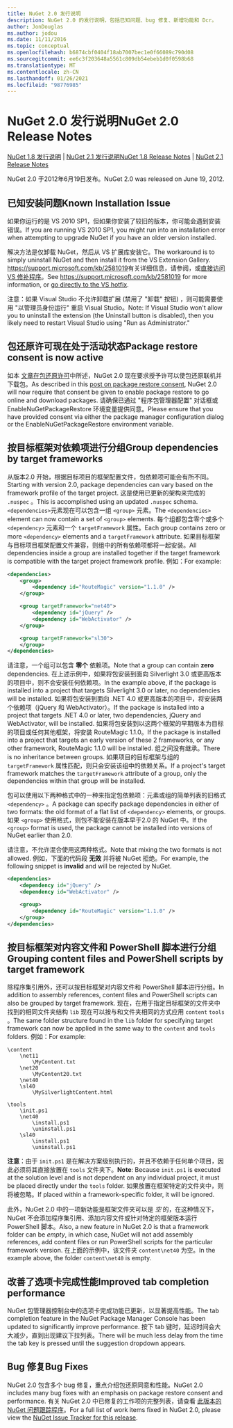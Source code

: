 ```yaml
---
title: NuGet 2.0 发行说明
description: NuGet 2.0 的发行说明，包括已知问题、bug 修复、新增功能和 Dcr。
author: JonDouglas
ms.author: jodou
ms.date: 11/11/2016
ms.topic: conceptual
ms.openlocfilehash: b6874cbf0404f18ab7007bec1e0f66089c790d08
ms.sourcegitcommit: ee6c3f203648a5561c809db54ebeb1d0f0598b68
ms.translationtype: MT
ms.contentlocale: zh-CN
ms.lasthandoff: 01/26/2021
ms.locfileid: "98776985"
---
```

# <a name="nuget-20-release-notes"></a><span data-ttu-id="4e8b5-103">NuGet 2.0 发行说明</span><span class="sxs-lookup"><span data-stu-id="4e8b5-103">NuGet 2.0 Release Notes</span></span>

<span data-ttu-id="4e8b5-104">[NuGet 1.8 发行说明](../release-notes/nuget-1.8.md)  | [NuGet 2.1 发行说明](../release-notes/nuget-2.1.md)</span><span class="sxs-lookup"><span data-stu-id="4e8b5-104">[NuGet 1.8 Release Notes](../release-notes/nuget-1.8.md) | [NuGet 2.1 Release Notes](../release-notes/nuget-2.1.md)</span></span>

<span data-ttu-id="4e8b5-105">NuGet 2.0 于2012年6月19日发布。</span><span class="sxs-lookup"><span data-stu-id="4e8b5-105">NuGet 2.0 was released on June 19, 2012.</span></span>

## <a name="known-installation-issue"></a><span data-ttu-id="4e8b5-106">已知安装问题</span><span class="sxs-lookup"><span data-stu-id="4e8b5-106">Known Installation Issue</span></span>
<span data-ttu-id="4e8b5-107">如果你运行的是 VS 2010 SP1，但如果你安装了较旧的版本，你可能会遇到安装错误。</span><span class="sxs-lookup"><span data-stu-id="4e8b5-107">If you are running VS 2010 SP1, you might run into an installation error when attempting to upgrade NuGet if you have an older version installed.</span></span>

<span data-ttu-id="4e8b5-108">解决方法是仅卸载 NuGet，然后从 VS 扩展库安装它。</span><span class="sxs-lookup"><span data-stu-id="4e8b5-108">The workaround is to simply uninstall NuGet and then install it from the VS Extension Gallery.</span></span>  <span data-ttu-id="4e8b5-109"><https://support.microsoft.com/kb/2581019>有关详细信息，请参阅，或[直接访问 VS 修补程序](http://bit.ly/vsixcertfix)。</span><span class="sxs-lookup"><span data-stu-id="4e8b5-109">See <https://support.microsoft.com/kb/2581019> for more information, or [go directly to the VS hotfix](http://bit.ly/vsixcertfix).</span></span>

<span data-ttu-id="4e8b5-110">注意：如果 Visual Studio 不允许卸载扩展 (禁用了 "卸载" 按钮) ，则可能需要使用 "以管理员身份运行" 重启 Visual Studio。</span><span class="sxs-lookup"><span data-stu-id="4e8b5-110">Note: If Visual Studio won't allow you to uninstall the extension (the Uninstall button is disabled), then you likely need to restart Visual Studio using "Run as Administrator."</span></span>

## <a name="package-restore-consent-is-now-active"></a><span data-ttu-id="4e8b5-111">包还原许可现在处于活动状态</span><span class="sxs-lookup"><span data-stu-id="4e8b5-111">Package restore consent is now active</span></span>

<span data-ttu-id="4e8b5-112">如本 [文章在包还原许可](http://blog.nuget.org/20120518/package-restore-and-consent.html)中所述，NuGet 2.0 现在要求授予许可以使包还原联机并下载包。</span><span class="sxs-lookup"><span data-stu-id="4e8b5-112">As described in this [post on package restore consent](http://blog.nuget.org/20120518/package-restore-and-consent.html), NuGet 2.0 will now require that consent be given to enable package restore to go online and download packages.</span></span> <span data-ttu-id="4e8b5-113">请确保已通过 "程序包管理器配置" 对话框或 EnableNuGetPackageRestore 环境变量提供同意。</span><span class="sxs-lookup"><span data-stu-id="4e8b5-113">Please ensure that you have provided consent via either the package manager configuration dialog or the EnableNuGetPackageRestore environment variable.</span></span>

## <a name="group-dependencies-by-target-frameworks"></a><span data-ttu-id="4e8b5-114">按目标框架对依赖项进行分组</span><span class="sxs-lookup"><span data-stu-id="4e8b5-114">Group dependencies by target frameworks</span></span>

<span data-ttu-id="4e8b5-115">从版本2.0 开始，根据目标项目的框架配置文件，包依赖项可能会有所不同。</span><span class="sxs-lookup"><span data-stu-id="4e8b5-115">Starting with version 2.0, package dependencies can vary based on the framework profile of the target project.</span></span> <span data-ttu-id="4e8b5-116">这是使用已更新的架构来完成的 `.nuspec` 。</span><span class="sxs-lookup"><span data-stu-id="4e8b5-116">This is accomplished using an updated `.nuspec` schema.</span></span> <span data-ttu-id="4e8b5-117">`<dependencies>`元素现在可以包含一组 `<group>` 元素。</span><span class="sxs-lookup"><span data-stu-id="4e8b5-117">The `<dependencies>` element can now contain a set of `<group>` elements.</span></span> <span data-ttu-id="4e8b5-118">每个组都包含零个或多个 `<dependency>` 元素和一个 `targetFramework` 属性。</span><span class="sxs-lookup"><span data-stu-id="4e8b5-118">Each group contains zero or more `<dependency>` elements and a `targetFramework` attribute.</span></span> <span data-ttu-id="4e8b5-119">如果目标框架与目标项目框架配置文件兼容，则组中的所有依赖项都将一起安装。</span><span class="sxs-lookup"><span data-stu-id="4e8b5-119">All dependencies inside a group are installed together if the target framework is compatible with the target project framework profile.</span></span> <span data-ttu-id="4e8b5-120">例如：</span><span class="sxs-lookup"><span data-stu-id="4e8b5-120">For example:</span></span>

```xml
<dependencies>
    <group>
        <dependency id="RouteMagic" version="1.1.0" />
    </group>

    <group targetFramework="net40">
        <dependency id="jQuery" />
        <dependency id="WebActivator" />
    </group>

    <group targetFramework="sl30">
    </group>
</dependencies>
```

<span data-ttu-id="4e8b5-121">请注意，一个组可以包含 **零个** 依赖项。</span><span class="sxs-lookup"><span data-stu-id="4e8b5-121">Note that a group can contain **zero** dependencies.</span></span> <span data-ttu-id="4e8b5-122">在上述示例中，如果将包安装到面向 Silverlight 3.0 或更高版本的项目中，则不会安装任何依赖项。</span><span class="sxs-lookup"><span data-stu-id="4e8b5-122">In the example above, if the package is installed into a project that targets Silverlight 3.0 or later, no dependencies will be installed.</span></span> <span data-ttu-id="4e8b5-123">如果将包安装到面向 .NET 4.0 或更高版本的项目中，将安装两个依赖项（jQuery 和 WebActivator）。</span><span class="sxs-lookup"><span data-stu-id="4e8b5-123">If the package is installed into a project that targets .NET 4.0 or later, two dependencies, jQuery and WebActivator, will be installed.</span></span>  <span data-ttu-id="4e8b5-124">如果将包安装到以这两个框架的早期版本为目标的项目或任何其他框架，将安装 RouteMagic 1.1.0。</span><span class="sxs-lookup"><span data-stu-id="4e8b5-124">If the package is installed into a project that targets an early version of these 2 frameworks, or any other framework, RouteMagic 1.1.0 will be installed.</span></span> <span data-ttu-id="4e8b5-125">组之间没有继承。</span><span class="sxs-lookup"><span data-stu-id="4e8b5-125">There is no inheritance between groups.</span></span> <span data-ttu-id="4e8b5-126">如果项目的目标框架与组的 `targetFramework` 属性匹配，则只会安装该组中的依赖关系。</span><span class="sxs-lookup"><span data-stu-id="4e8b5-126">If a project's target framework matches the `targetFramework` attribute of a group, only the dependencies within that group will be installed.</span></span>

<span data-ttu-id="4e8b5-127">包可以使用以下两种格式中的一种来指定包依赖项：元素或组的简单列表的旧格式 `<dependency>` 。</span><span class="sxs-lookup"><span data-stu-id="4e8b5-127">A package can specify package dependencies in either of two formats: the old format of a flat list of `<dependency>` elements, or groups.</span></span> <span data-ttu-id="4e8b5-128">如果 `<group>` 使用格式，则包不能安装在版本早于2.0 的 NuGet 中。</span><span class="sxs-lookup"><span data-stu-id="4e8b5-128">If the `<group>` format is used, the package cannot be installed into versions of NuGet earlier than 2.0.</span></span>

<span data-ttu-id="4e8b5-129">请注意，不允许混合使用这两种格式。</span><span class="sxs-lookup"><span data-stu-id="4e8b5-129">Note that mixing the two formats is not allowed.</span></span> <span data-ttu-id="4e8b5-130">例如，下面的代码段 **无效** 并将被 NuGet 拒绝。</span><span class="sxs-lookup"><span data-stu-id="4e8b5-130">For example, the following snippet is **invalid** and will be rejected by NuGet.</span></span>

```xml
<dependencies>
    <dependency id="jQuery" />
    <dependency id="WebActivator" />

    <group>
        <dependency id="RouteMagic" version="1.1.0" />
    </group>
</dependencies>
```

## <a name="grouping-content-files-and-powershell-scripts-by-target-framework"></a><span data-ttu-id="4e8b5-131">按目标框架对内容文件和 PowerShell 脚本进行分组</span><span class="sxs-lookup"><span data-stu-id="4e8b5-131">Grouping content files and PowerShell scripts by target framework</span></span>

<span data-ttu-id="4e8b5-132">除程序集引用外，还可以按目标框架对内容文件和 PowerShell 脚本进行分组。</span><span class="sxs-lookup"><span data-stu-id="4e8b5-132">In addition to assembly references, content files and PowerShell scripts can also be grouped by target framework.</span></span> <span data-ttu-id="4e8b5-133">现在，在用于指定目标框架的文件夹中找到的相同文件夹结构 `lib` 现在可以按与和文件夹相同的方式应用 `content` `tools` 。</span><span class="sxs-lookup"><span data-stu-id="4e8b5-133">The same folder structure found in the `lib` folder for specifying target framework can  now be applied in the same way to the `content` and `tools` folders.</span></span> <span data-ttu-id="4e8b5-134">例如：</span><span class="sxs-lookup"><span data-stu-id="4e8b5-134">For example:</span></span>

```
\content
    \net11
        \MyContent.txt
    \net20
        \MyContent20.txt
    \net40
    \sl40
        \MySilverlightContent.html

\tools
    \init.ps1
    \net40
        \install.ps1
        \uninstall.ps1
    \sl40
        \install.ps1
        \uninstall.ps1
```

<span data-ttu-id="4e8b5-135">**注意**：由于 `init.ps1` 是在解决方案级别执行的，并且不依赖于任何单个项目，因此必须将其直接放置在 `tools` 文件夹下。</span><span class="sxs-lookup"><span data-stu-id="4e8b5-135">**Note**: Because `init.ps1` is executed at the solution level and is not dependent on any individual project, it must be placed directly under the `tools` folder.</span></span> <span data-ttu-id="4e8b5-136">如果放置在框架特定的文件夹中，则将被忽略。</span><span class="sxs-lookup"><span data-stu-id="4e8b5-136">If placed within a framework-specific folder, it will be ignored.</span></span>

<span data-ttu-id="4e8b5-137">此外，NuGet 2.0 中的一项新功能是框架文件夹可以是 *空* 的，在这种情况下，NuGet 不会添加程序集引用、添加内容文件或针对特定的框架版本运行 PowerShell 脚本。</span><span class="sxs-lookup"><span data-stu-id="4e8b5-137">Also, a new feature in NuGet 2.0 is that a framework folder can be *empty*, in which case, NuGet will not add assembly references, add content files or run  PowerShell scripts for the particular framework version.</span></span> <span data-ttu-id="4e8b5-138">在上面的示例中，该文件夹 `content\net40` 为空。</span><span class="sxs-lookup"><span data-stu-id="4e8b5-138">In the example above, the folder `content\net40` is empty.</span></span>

## <a name="improved-tab-completion-performance"></a><span data-ttu-id="4e8b5-139">改善了选项卡完成性能</span><span class="sxs-lookup"><span data-stu-id="4e8b5-139">Improved tab completion performance</span></span>
<span data-ttu-id="4e8b5-140">NuGet 包管理器控制台中的选项卡完成功能已更新，以显著提高性能。</span><span class="sxs-lookup"><span data-stu-id="4e8b5-140">The tab completion feature in the NuGet Package Manager Console has been updated to significantly improve performance.</span></span> <span data-ttu-id="4e8b5-141">按下 tab 键时，延迟时间会大大减少，直到出现建议下拉列表。</span><span class="sxs-lookup"><span data-stu-id="4e8b5-141">There will be much less delay from the time the tab key is pressed until the suggestion dropdown appears.</span></span>

## <a name="bug-fixes"></a><span data-ttu-id="4e8b5-142">Bug 修复</span><span class="sxs-lookup"><span data-stu-id="4e8b5-142">Bug Fixes</span></span>
<span data-ttu-id="4e8b5-143">NuGet 2.0 包含多个 bug 修复，重点介绍包还原同意和性能。</span><span class="sxs-lookup"><span data-stu-id="4e8b5-143">NuGet 2.0 includes many bug fixes with an emphasis on package restore consent and performance.</span></span>
<span data-ttu-id="4e8b5-144">有关 NuGet 2.0 中已修复的工作项的完整列表，请查看 [此版本的 NuGet 问题跟踪程序](http://nuget.codeplex.com/workitem/list/advanced?keyword=&status=Closed&type=All&priority=All&release=NuGet%202.0&assignedTo=All&component=All&sortField=Votes&sortDirection=Descending&page=0)。</span><span class="sxs-lookup"><span data-stu-id="4e8b5-144">For a full list of work items fixed in NuGet 2.0, please view the [NuGet Issue Tracker for this release](http://nuget.codeplex.com/workitem/list/advanced?keyword=&status=Closed&type=All&priority=All&release=NuGet%202.0&assignedTo=All&component=All&sortField=Votes&sortDirection=Descending&page=0).</span></span>
